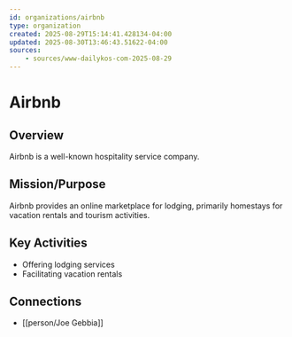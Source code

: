 ```yaml
---
id: organizations/airbnb
type: organization
created: 2025-08-29T15:14:41.428134-04:00
updated: 2025-08-30T13:46:43.51622-04:00
sources:
    - sources/www-dailykos-com-2025-08-29
---
```


# Airbnb

## Overview
Airbnb is a well-known hospitality service company.

## Mission/Purpose
Airbnb provides an online marketplace for lodging, primarily homestays for vacation rentals and tourism activities.

## Key Activities
- Offering lodging services
- Facilitating vacation rentals

## Connections
- [[person/Joe Gebbia]]

